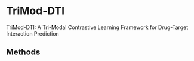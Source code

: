 # TriMod-DTI
TriMod-DTI: A Tri-Modal Contrastive Learning Framework for Drug-Target Interaction Prediction
## Methods

